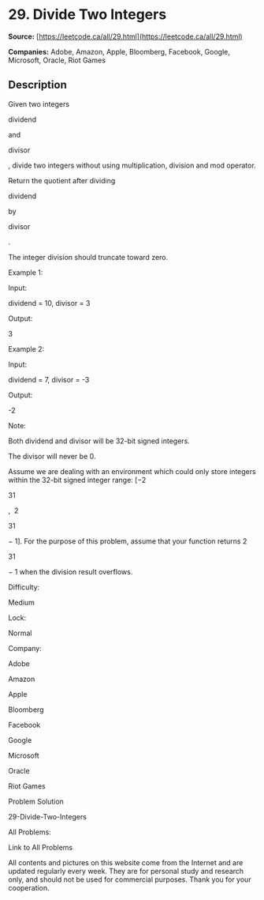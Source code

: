 # 29. Divide Two Integers

**Source:** [https://leetcode.ca/all/29.html](https://leetcode.ca/all/29.html)

**Companies:** Adobe, Amazon, Apple, Bloomberg, Facebook, Google, Microsoft, Oracle, Riot Games

## Description

Given two integers

dividend

and

divisor

, divide two integers
        without using multiplication, division and mod operator.

Return the quotient after dividing

dividend

by

divisor

.

The integer division should truncate toward zero.

Example 1:

Input:

dividend = 10, divisor = 3

Output:

3

Example 2:

Input:

dividend = 7, divisor = -3

Output:

-2

Note:

Both dividend and divisor will be 32-bit signed integers.

The divisor will never be 0.

Assume we are dealing with an environment which could only store integers within the
            32-bit signed integer range: [−2

31

,  2

31

− 1].
            For the purpose of this problem, assume that your function returns 2

31

− 1 when the division result overflows.

Difficulty:

Medium

Lock:

Normal

Company:

Adobe

Amazon

Apple

Bloomberg

Facebook

Google

Microsoft

Oracle

Riot Games

Problem Solution

29-Divide-Two-Integers

All Problems:

Link to All Problems

All contents and pictures on this website come from the Internet and are updated regularly every week. They are for personal study and research only, and should not be used for commercial purposes. Thank you for your cooperation.

